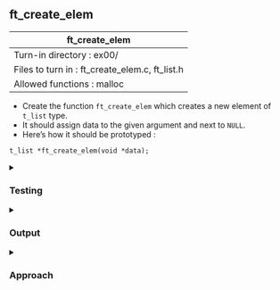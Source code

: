 ## ft_create_elem

|               ft_create_elem        |
|---------------------------------|
| Turn-in directory : ex00/       |
| Files to turn in : ft_create_elem.c, ft_list.h |
| Allowed functions : malloc       |

- Create the function <code>ft_create_elem</code> which creates a new element of <code>t_list</code> type.
- It should assign data to the given argument and next to <code>NULL</code>.
- Here’s how it should be prototyped :
```
t_list *ft_create_elem(void *data);
```

<details>

<summary><h3>Testing</h3></summary>

<pre><code>#include "ft_list.h"
#include <stdio.h>

int	main(void)
{
	char str[] = "abc";
	t_list *new;

	new = ft_create_elem(str);
	printf("%s", new->data);
	return (0);
}</code></pre>

See [testing file](main.c)

</details>

<details>
<summary><h3>Output</h3></summary>

<pre><code>abc</code></pre>

</details>

<details>
<summary><h3>Approach</h3></summary>

For C12, we will be using <code>ft_list.h</code>, which includes the following structure:

<pre><code>typedef struct	s_list
{
	struct s_list	*next;
	void			*data;
}					t_list</code></pre>

This is a node in a <u>linked list</u>. This node is of the data type <code>struct s_list</code> or <code>t_list</code> (its alias). Essentially, <code>t_list</code> will contain some data in its <code>data</code> member. Its <code>next</code> member will also contain a pointer to another <code>t_list</code>. With multiple such nodes, we can create a linear data structure where each node points to the one after it i.e., a list of nodes that are linked to each other. 

For this first <a href=ft_create_elem.c>exercise</a>, we will need to create a node:
- We first allocate space for a node using <code>malloc</code>. The space required is given by <code>sizeof(t_list)</code>. <code>new</code> is a pointer to this allocated space. 
- if allocation was successful, we can populate this new node (line 21):
	- <code>data</code> will be assigned to <code>new->data</code>. Note that <code>-></code> is used instead of the <code>.</code> operator since <code>new</code> is not a <code>t_list</code> but a pointer to a <code>t_list</code>
	- <code>new->next</code> is assigned to a null pointer for now. 
- <code>new</code>, the pointer to the new node, is then returned
- if allocation had been unsuccessful, <code>new</code> would be a null pointer and hence <code>ft_create_elem</code> would return a null pointer as well. 

</details>

